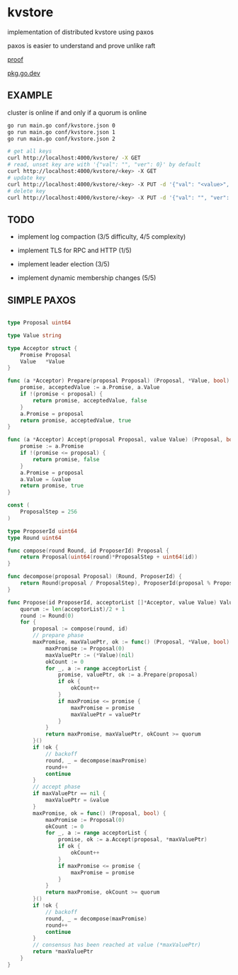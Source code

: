 # kvstore

implementation of distributed kvstore using paxos

paxos is easier to understand and prove unlike raft

[proof](https://github.com/khanh101/khanh101.github.io/blob/master/blog/pdf/paxos-algorithm.pdf)

[pkg.go.dev](https://pkg.go.dev/github.com/khanh101/paxos)

## EXAMPLE

cluster is online if and only if a quorum is online

```bash
go run main.go conf/kvstore.json 0
go run main.go conf/kvstore.json 1
go run main.go conf/kvstore.json 2
```

```bash
# get all keys
curl http://localhost:4000/kvstore/ -X GET
# read, unset key are with '{"val": "", "ver": 0}' by default 
curl http://localhost:4000/kvstore/<key> -X GET
# update key 
curl http://localhost:4000/kvstore/<key> -X PUT -d '{"val": "<value>", "ver": <ver>}'
# delete key
curl http://localhost:4000/kvstore/<key> -X PUT -d '{"val": "", "ver": <ver>}'
```


## TODO 

- implement log compaction (3/5 difficulty, 4/5 complexity)

- implement TLS for RPC and HTTP (1/5)

- implement leader election (3/5)

- implement dynamic membership changes (5/5)

## SIMPLE PAXOS

```go

type Proposal uint64

type Value string

type Acceptor struct {
	Promise Proposal
	Value   *Value
}

func (a *Acceptor) Prepare(proposal Proposal) (Proposal, *Value, bool) {
	promise, acceptedValue := a.Promise, a.Value
	if !(promise < proposal) {
		return promise, acceptedValue, false
	}
	a.Promise = proposal
	return promise, acceptedValue, true
}

func (a *Acceptor) Accept(proposal Proposal, value Value) (Proposal, bool) {
	promise := a.Promise
	if !(promise <= proposal) {
		return promise, false
	}
	a.Promise = proposal
	a.Value = &value
	return promise, true
}

const (
	ProposalStep = 256
)

type ProposerId uint64
type Round uint64

func compose(round Round, id ProposerId) Proposal {
	return Proposal(uint64(round)*ProposalStep + uint64(id))
}

func decompose(proposal Proposal) (Round, ProposerId) {
	return Round(proposal / ProposalStep), ProposerId(proposal % ProposalStep)
}

func Propose(id ProposerId, acceptorList []*Acceptor, value Value) Value {
	quorum := len(acceptorList)/2 + 1
	round := Round(0)
	for {
		proposal := compose(round, id)
		// prepare phase
		maxPromise, maxValuePtr, ok := func() (Proposal, *Value, bool) {
			maxPromise := Proposal(0)
			maxValuePtr := (*Value)(nil)
			okCount := 0
			for _, a := range acceptorList {
				promise, valuePtr, ok := a.Prepare(proposal)
				if ok {
					okCount++
				}
				if maxPromise <= promise {
					maxPromise = promise
					maxValuePtr = valuePtr
				}
			}
			return maxPromise, maxValuePtr, okCount >= quorum
		}()
		if !ok {
			// backoff
			round, _ = decompose(maxPromise)
			round++
			continue
		}
		// accept phase
		if maxValuePtr == nil {
			maxValuePtr = &value
		}
		maxPromise, ok = func() (Proposal, bool) {
			maxPromise := Proposal(0)
			okCount := 0
			for _, a := range acceptorList {
				promise, ok := a.Accept(proposal, *maxValuePtr)
				if ok {
					okCount++
				}
				if maxPromise <= promise {
					maxPromise = promise
				}
			}
			return maxPromise, okCount >= quorum
		}()
		if !ok {
			// backoff
			round, _ = decompose(maxPromise)
			round++
			continue
		}
		// consensus has been reached at value (*maxValuePtr)
		return *maxValuePtr
	}
}
```

